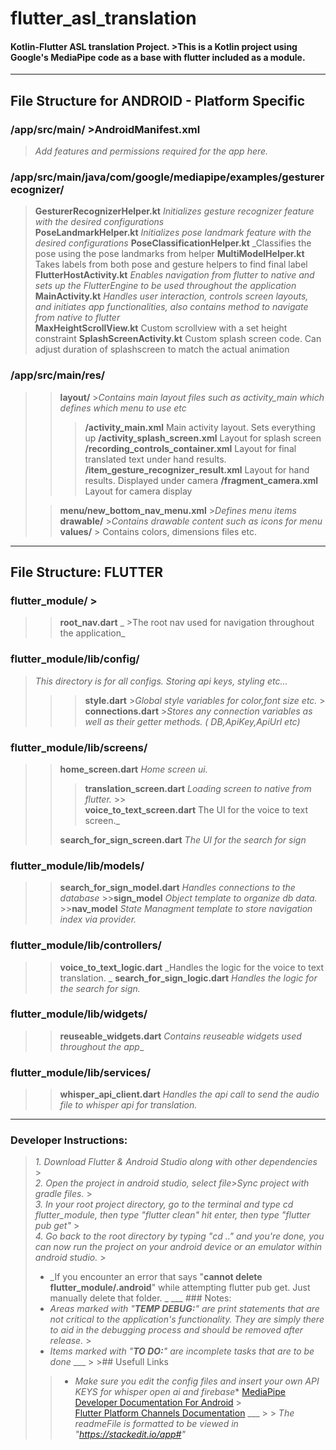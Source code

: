 
# flutter_asl_translation
#### Kotlin-Flutter ASL translation Project. >This is a Kotlin project using Google's MediaPipe code as a base with flutter included as a module.


___
## File Structure for ANDROID - Platform Specific

### /app/src/main/ >**AndroidManifest.xml**
>_Add features and permissions required for the app here._
### /app/src/main/java/com/google/mediapipe/examples/gesturerecognizer/

>**GesturerRecognizerHelper.kt** _Initializes gesture recognizer feature with the desired configurations_  
>**PoseLandmarkHelper.kt** _Initializes pose landmark feature with the desired configurations_
>**PoseClassificationHelper.kt** _Classifies the pose using the pose landmarks from helper
>**MultiModelHelper.kt** Takes labels from both pose and gesture helpers to find final label
>**FlutterHostActivity.kt** _Enables navigation from flutter to native and sets up the FlutterEngine to be used throughout the application_  
>**MainActivity.kt** _Handles user interaction, controls screen layouts, and initiates app functionalities, also contains method to navigate from native to flutter_  
>**MaxHeightScrollView.kt** Custom scrollview with a set height constraint
>**SplashScreenActivity.kt** Custom splash screen code. Can adjust duration of splashscreen to match the actual animation

### /app/src/main/res/
>>**layout/** >_Contains main layout files such as activity_main which defines which menu to use etc_
>>>**/activity_main.xml**  Main activity layout. Sets everything up
>>>**/activity_splash_screen.xml**  Layout for splash screen
>>>**/recording_controls_container.xml**  Layout for final translated text under hand results.
>>>**/item_gesture_recognizer_result.xml** Layout for hand results. Displayed under camera
>>>**/fragment_camera.xml** Layout for camera display
>
>>**menu/new_bottom_nav_menu.xml** >_Defines menu items_  
>>**drawable/** >_Contains drawable content such as icons for menu_  
>>**values/** > Contains colors, dimensions files etc.
 ___
## File Structure:  FLUTTER

### flutter_module/ >
>>**root_nav.dart** _  >The root nav used for navigation throughout the application_

### flutter_module/lib/config/
> _This directory is for all configs. Storing api keys, styling etc..._
> >>**style.dart** >_Global style variables for color,font size etc._ >      
>>**connections.dart** >_Stores any connection variables as well as their getter methods. ( DB,ApiKey,ApiUrl etc)_
>
### flutter_module/lib/screens/
>>**home_screen.dart** _Home screen ui._
>>>**translation_screen.dart** _Loading screen to native from flutter._ >>    
>>**voice_to_text_screen.dart** The UI for the voice to text screen._
>>>
>>**search_for_sign_screen.dart** _The UI for the search for sign_
### flutter_module/lib/models/
>>**search_for_sign_model.dart** _Handles connections to the database_ >>**sign_model** _Object template to organize db data._ >>**nav_model** _State Managment template to store navigation index via provider._
### flutter_module/lib/controllers/
>>**voice_to_text_logic.dart** _Handles the logic for the voice to text translation.  _
>>**search_for_sign_logic.dart** _Handles the logic for the search for sign._

### flutter_module/lib/widgets/
>>**reuseable_widgets.dart** _Contains reuseable widgets used throughout the app__


### flutter_module/lib/services/
>>**whisper_api_client.dart** _Handles the api call to send the audio file to whisper api for translation._
 ___ 
### Developer Instructions:
>_1. Download Flutter & Android Studio along with other dependencies_ >      
>_2. Open the project in android studio, select file>Sync project with gradle files._ >      
>_3. In your root project directory, go to the terminal and type cd flutter_module, then type "flutter clean" hit enter, then type "flutter pub get"_ >      
>_4. Go back to the root directory by typing "cd .." and you're done, you can now run the project on your android device or an emulator within android studio._ >
>* _If you encounter an error that says  "**cannot delete flutter_module/.android**" while attempting flutter pub get. Just manually delete that folder. _ ___ ### Notes:
>* _Areas marked with "**TEMP DEBUG:**" are print statements that are not critical to the application's functionality. They are simply there to aid in the debugging process and should be removed after release._ >
>* _Items marked with "**TO DO:**" are incomplete tasks that are to be done_ ___ >  >## Usefull Links
>>* _Make sure you edit the config files and insert your own API KEYS for whisper open ai and firebase_*
>>[MediaPipe Developer Documentation For Android](https://developer.android.com/reference/android/view/GestureDetector) >      
>>[Flutter Platform Channels Documentation](https://docs.flutter.dev/platform-integration/platform-channels?tab=type-mappings-kotlin-tab) ___ > > _The readmeFile is formatted to be viewed in "https://stackedit.io/app#"_